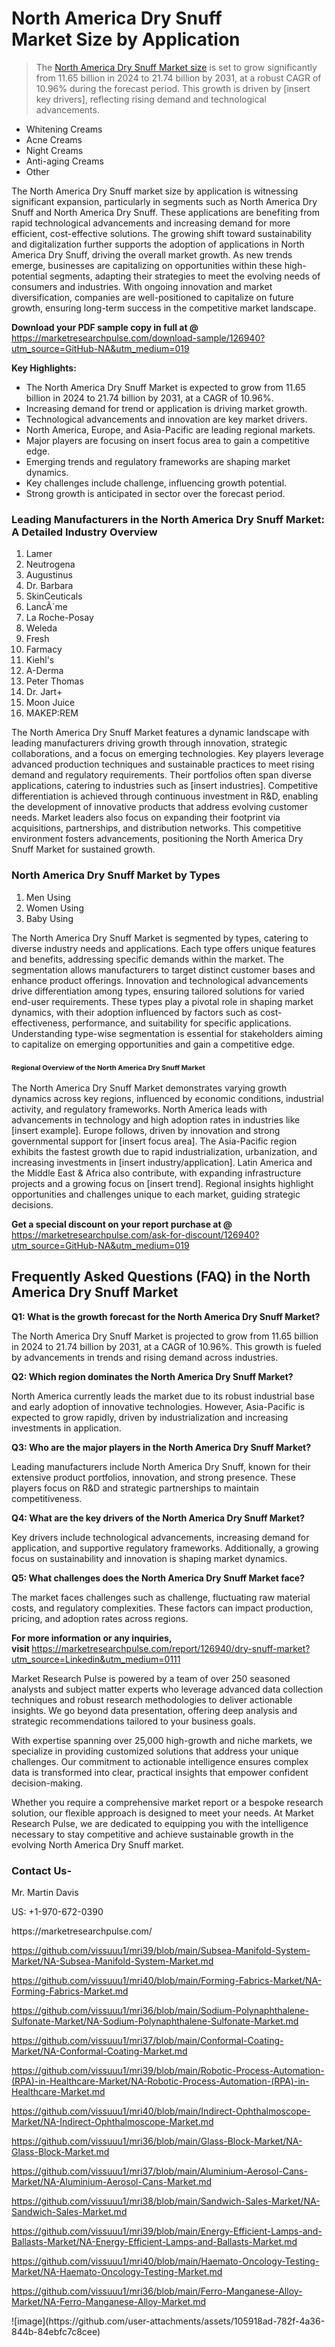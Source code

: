 <h1>North America Dry Snuff Market&nbsp;Size by Application</h1><blockquote><p>The <a href="https://marketresearchpulse.com/download-sample/126940?utm_source=GitHub-NA&amp;utm_medium=019">North America Dry Snuff Market size</a> is set to grow significantly from 11.65 billion in 2024 to 21.74 billion by 2031, at a robust CAGR of 10.96% during the forecast period. This growth is driven by [insert key drivers], reflecting rising demand and technological advancements.</p></blockquote><ul><li>Whitening Creams<li> Acne Creams<li> Night Creams<li> Anti-aging Creams<li> Other</li></ul><p>The North America Dry Snuff market size by application is witnessing significant expansion, particularly in segments such as North America Dry Snuff and North America Dry Snuff. These applications are benefiting from rapid technological advancements and increasing demand for more efficient, cost-effective solutions. The growing shift toward sustainability and digitalization further supports the adoption of applications in North America Dry Snuff, driving the overall market growth. As new trends emerge, businesses are capitalizing on opportunities within these high-potential segments, adapting their strategies to meet the evolving needs of consumers and industries. With ongoing innovation and market diversification, companies are well-positioned to capitalize on future growth, ensuring long-term success in the competitive market landscape.</p><p><strong>Download your PDF sample copy in full at @ </strong><a href="https://marketresearchpulse.com/download-sample/126940?utm_source=GitHub-NA&amp;utm_medium=019">https://marketresearchpulse.com/download-sample/126940?utm_source=GitHub-NA&amp;utm_medium=019</a></p><p><strong>Key Highlights: </strong></p><ul><li>The North America Dry Snuff Market is expected to grow from 11.65 billion in 2024 to 21.74 billion by 2031, at a CAGR of 10.96%.</li><li>Increasing demand for trend or application is driving market growth.</li><li>Technological advancements and innovation are key market drivers.</li><li>North America, Europe, and Asia-Pacific are leading regional markets.</li><li>Major players are focusing on insert focus area to gain a competitive edge.</li><li>Emerging trends and regulatory frameworks are shaping market dynamics.</li><li>Key challenges include challenge, influencing growth potential.</li><li>Strong growth is anticipated in sector over the forecast period.</li></ul><h3>Leading Manufacturers in the North America Dry Snuff Market: A Detailed Industry Overview</h3><ol><li>Lamer</li><li>Neutrogena</li><li>Augustinus</li><li>Dr. Barbara</li><li>SkinCeuticals</li><li>LancÃ´me</li><li>La Roche-Posay</li><li>Weleda</li><li>Fresh</li><li>Farmacy</li><li>Kiehl's</li><li>A-Derma</li><li>Peter Thomas</li><li>Dr. Jart+</li><li>Moon Juice</li><li>MAKEP:REM</li></ol><div class="flex max-w-full flex-col flex-grow"><div class="min-h-8 text-message flex w-full flex-col items-end gap-2 whitespace-normal break-words [.text-message+&amp;]:mt-5" dir="auto" data-message-author-role="assistant" data-message-id="fd8432e4-4910-450d-b182-61b7bfb0a01f" data-message-model-slug="gpt-4o"><div class="flex w-full flex-col gap-1 empty:hidden first:pt-[3px]"><div class="markdown prose w-full break-words dark:prose-invert light"><p>The North America Dry Snuff Market features a dynamic landscape with leading manufacturers driving growth through innovation, strategic collaborations, and a focus on emerging technologies. Key players leverage advanced production techniques and sustainable practices to meet rising demand and regulatory requirements. Their portfolios often span diverse applications, catering to industries such as [insert industries]. Competitive differentiation is achieved through continuous investment in R&amp;D, enabling the development of innovative products that address evolving customer needs. Market leaders also focus on expanding their footprint via acquisitions, partnerships, and distribution networks. This competitive environment fosters advancements, positioning the North America Dry Snuff Market for sustained growth.</p></div></div></div></div><h3>North America Dry Snuff Market by Types</h3><ol><li>Men Using<li> Women Using<li> Baby Using</li></ol><div class="flex max-w-full flex-col flex-grow"><div class="min-h-8 text-message flex w-full flex-col items-end gap-2 whitespace-normal break-words [.text-message+&amp;]:mt-5" dir="auto" data-message-author-role="assistant" data-message-id="084470be-0bb7-4664-bddf-5156b4f41249" data-message-model-slug="gpt-4o-mini"><div class="flex w-full flex-col gap-1 empty:hidden first:pt-[3px]"><div class="markdown prose w-full break-words dark:prose-invert light"><p>The North America Dry Snuff Market is segmented by types, catering to diverse industry needs and applications. Each type offers unique features and benefits, addressing specific demands within the market. The segmentation allows manufacturers to target distinct customer bases and enhance product offerings. Innovation and technological advancements drive differentiation among types, ensuring tailored solutions for varied end-user requirements. These types play a pivotal role in shaping market dynamics, with their adoption influenced by factors such as cost-effectiveness, performance, and suitability for specific applications. Understanding type-wise segmentation is essential for stakeholders aiming to capitalize on emerging opportunities and gain a competitive edge.</p></div></div></div></div><h3><span style="font-size: 11px;">Regional Overview of the North America Dry Snuff Market</span></h3><div class="flex max-w-full flex-col flex-grow"><div class="min-h-8 text-message flex w-full flex-col items-end gap-2 whitespace-normal break-words [.text-message+&amp;]:mt-5" dir="auto" data-message-author-role="assistant" data-message-id="e9038762-ce64-4e30-91c9-9bd413514231" data-message-model-slug="gpt-4o-mini"><div class="flex w-full flex-col gap-1 empty:hidden first:pt-[3px]"><div class="markdown prose w-full break-words dark:prose-invert light"><p>The North America Dry Snuff Market demonstrates varying growth dynamics across key regions, influenced by economic conditions, industrial activity, and regulatory frameworks. North America leads with advancements in technology and high adoption rates in industries like [insert example]. Europe follows, driven by innovation and strong governmental support for [insert focus area]. The Asia-Pacific region exhibits the fastest growth due to rapid industrialization, urbanization, and increasing investments in [insert industry/application]. Latin America and the Middle East &amp; Africa also contribute, with expanding infrastructure projects and a growing focus on [insert trend]. Regional insights highlight opportunities and challenges unique to each market, guiding strategic decisions.</p></div></div></div></div><p><strong>Get a special discount on your report purchase at @ </strong><a href="https://marketresearchpulse.com/ask-for-discount/126940?utm_source=GitHub-NA&amp;utm_medium=019">https://marketresearchpulse.com/ask-for-discount/126940?utm_source=GitHub-NA&amp;utm_medium=019</a></p><h2>Frequently Asked Questions (FAQ) in the North America Dry Snuff Market</h2><p><strong>Q1: What is the growth forecast for the North America Dry Snuff Market?</strong></p><p>The North America Dry Snuff Market is projected to grow from 11.65 billion in 2024 to 21.74 billion by 2031, at a CAGR of 10.96%. This growth is fueled by advancements in trends and rising demand across industries.</p><p><strong>Q2: Which region dominates the North America Dry Snuff Market?</strong></p><p>North America currently leads the market due to its robust industrial base and early adoption of innovative technologies. However, Asia-Pacific is expected to grow rapidly, driven by industrialization and increasing investments in application.</p><p><strong>Q3: Who are the major players in the North America Dry Snuff Market?</strong></p><p>Leading manufacturers include North America Dry Snuff, known for their extensive product portfolios, innovation, and strong presence. These players focus on R&amp;D and strategic partnerships to maintain competitiveness.</p><p><strong>Q4: What are the key drivers of the North America Dry Snuff Market?</strong></p><p>Key drivers include technological advancements, increasing demand for application, and supportive regulatory frameworks. Additionally, a growing focus on sustainability and innovation is shaping market dynamics.</p><p><strong>Q5: What challenges does the North America Dry Snuff Market face?</strong></p><p>The market faces challenges such as challenge, fluctuating raw material costs, and regulatory complexities. These factors can impact production, pricing, and adoption rates across regions.</p><p><strong>For more information or any inquiries, visit&nbsp;</strong><a href="https://marketresearchpulse.com/report/126940/dry-snuff-market?utm_source=Linkedin&utm_medium=0111">https://marketresearchpulse.com/report/126940/dry-snuff-market?utm_source=Linkedin&utm_medium=0111</a></p><p>Market Research Pulse is powered by a team of over 250 seasoned analysts and subject matter experts who leverage advanced data collection techniques and robust research methodologies to deliver actionable insights. We go beyond data presentation, offering deep analysis and strategic recommendations tailored to your business goals.</p><p>With expertise spanning over 25,000 high-growth and niche markets, we specialize in providing customized solutions that address your unique challenges. Our commitment to actionable intelligence ensures complex data is transformed into clear, practical insights that empower confident decision-making.</p><p>Whether you require a comprehensive market report or a bespoke research solution, our flexible approach is designed to meet your needs. At Market Research Pulse, we are dedicated to equipping you with the intelligence necessary to stay competitive and achieve sustainable growth in the evolving North America Dry Snuff market.</p><h3><strong>Contact Us-</strong></h3><p>Mr. Martin Davis</p><p>US: +1-970-672-0390</p><p>https://marketresearchpulse.com/</p><p><a href="https://github.com/vissuuu1/mri39/blob/main/Subsea-Manifold-System-Market/NA-Subsea-Manifold-System-Market.md">https://github.com/vissuuu1/mri39/blob/main/Subsea-Manifold-System-Market/NA-Subsea-Manifold-System-Market.md</a></p><p><a href="https://github.com/vissuuu1/mri40/blob/main/Forming-Fabrics-Market/NA-Forming-Fabrics-Market.md">https://github.com/vissuuu1/mri40/blob/main/Forming-Fabrics-Market/NA-Forming-Fabrics-Market.md</a></p><p><a href="https://github.com/vissuuu1/mri36/blob/main/Sodium-Polynaphthalene-Sulfonate-Market/NA-Sodium-Polynaphthalene-Sulfonate-Market.md">https://github.com/vissuuu1/mri36/blob/main/Sodium-Polynaphthalene-Sulfonate-Market/NA-Sodium-Polynaphthalene-Sulfonate-Market.md</a></p><p><a href="https://github.com/vissuuu1/mri37/blob/main/Conformal-Coating-Market/NA-Conformal-Coating-Market.md">https://github.com/vissuuu1/mri37/blob/main/Conformal-Coating-Market/NA-Conformal-Coating-Market.md</a></p><p><a href="https://github.com/vissuuu1/mri39/blob/main/Robotic-Process-Automation-(RPA)-in-Healthcare-Market/NA-Robotic-Process-Automation-(RPA)-in-Healthcare-Market.md">https://github.com/vissuuu1/mri39/blob/main/Robotic-Process-Automation-(RPA)-in-Healthcare-Market/NA-Robotic-Process-Automation-(RPA)-in-Healthcare-Market.md</a></p><p><a href="https://github.com/vissuuu1/mri40/blob/main/Indirect-Ophthalmoscope-Market/NA-Indirect-Ophthalmoscope-Market.md">https://github.com/vissuuu1/mri40/blob/main/Indirect-Ophthalmoscope-Market/NA-Indirect-Ophthalmoscope-Market.md</a></p><p><a href="https://github.com/vissuuu1/mri36/blob/main/Glass-Block-Market/NA-Glass-Block-Market.md">https://github.com/vissuuu1/mri36/blob/main/Glass-Block-Market/NA-Glass-Block-Market.md</a></p><p><a href="https://github.com/vissuuu1/mri37/blob/main/Aluminium-Aerosol-Cans-Market/NA-Aluminium-Aerosol-Cans-Market.md">https://github.com/vissuuu1/mri37/blob/main/Aluminium-Aerosol-Cans-Market/NA-Aluminium-Aerosol-Cans-Market.md</a></p><p><a href="https://github.com/vissuuu1/mri38/blob/main/Sandwich-Sales-Market/NA-Sandwich-Sales-Market.md">https://github.com/vissuuu1/mri38/blob/main/Sandwich-Sales-Market/NA-Sandwich-Sales-Market.md</a></p><p><a href="https://github.com/vissuuu1/mri39/blob/main/Energy-Efficient-Lamps-and-Ballasts-Market/NA-Energy-Efficient-Lamps-and-Ballasts-Market.md">https://github.com/vissuuu1/mri39/blob/main/Energy-Efficient-Lamps-and-Ballasts-Market/NA-Energy-Efficient-Lamps-and-Ballasts-Market.md</a></p><p><a href="https://github.com/vissuuu1/mri40/blob/main/Haemato-Oncology-Testing-Market/NA-Haemato-Oncology-Testing-Market.md">https://github.com/vissuuu1/mri40/blob/main/Haemato-Oncology-Testing-Market/NA-Haemato-Oncology-Testing-Market.md</a></p><p><a href="https://github.com/vissuuu1/mri36/blob/main/Ferro-Manganese-Alloy-Market/NA-Ferro-Manganese-Alloy-Market.md">https://github.com/vissuuu1/mri36/blob/main/Ferro-Manganese-Alloy-Market/NA-Ferro-Manganese-Alloy-Market.md</a></p>
![image](https://github.com/user-attachments/assets/105918ad-782f-4a36-844b-84ebfc7c8cee)
